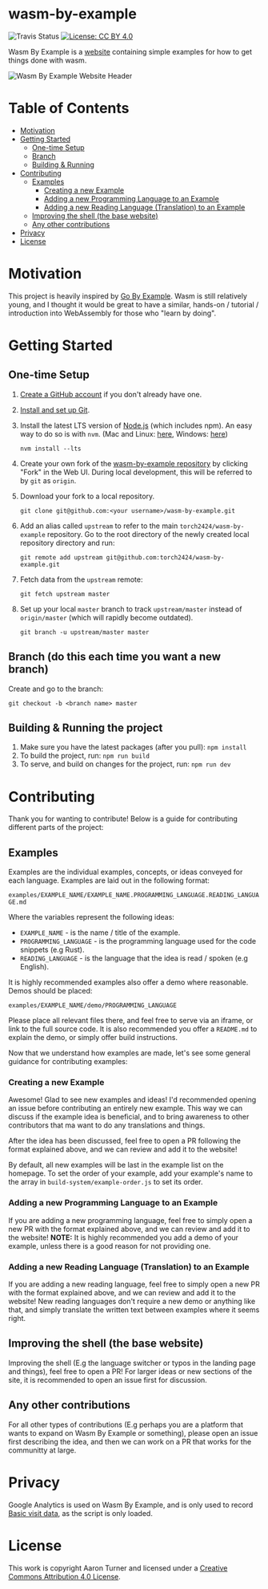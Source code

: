 # wasm-by-example

![Travis Status](https://travis-ci.org/torch2424/wasm-by-example.svg?branch=master) [![License: CC BY 4.0](https://img.shields.io/badge/License-CC%20BY%204.0-lightgrey.svg)](https://creativecommons.org/licenses/by/4.0/)

Wasm By Example is a [website](https://wasmbyexample.dev/) containing simple examples for how to get things done with wasm.

![Wasm By Example Website Header](./assets/readmeBanner.png)

# Table of Contents

- [Motivation](#motivation)
- [Getting Started](#getting-started)
  - [One-time Setup](#one-time-setup)
  - [Branch](#branch-do-this-each-time-you-want-a-new-branch)
  - [Building & Running](#building-&-running-the-project)
- [Contributing](#contributing)
  - [Examples](#examples)
    - [Creating a new Example](#creating-a-new-example)
    - [Adding a new Programming Language to an Example](#adding-a-new-programming-language-to-an-example)
    - [Adding a new Reading Language (Translation) to an Example](#adding-a-new-reading-language-translation-to-an-example)
  - [Improving the shell (the base website)](#improving-the-shell-the-base-website)
  - [Any other contributions](#any-other-contributions)
- [Privacy](#privacy)
- [License](#license)

# Motivation

This project is heavily inspired by [Go By Example](https://gobyexample.com/). Wasm is still relatively young, and I thought it would be great to have a similar, hands-on / tutorial / introduction into WebAssembly for those who "learn by doing".

# Getting Started

## One-time Setup

1. [Create a GitHub account](https://help.github.com/articles/signing-up-for-a-new-github-account/) if you don't already have one.
2. [Install and set up Git](https://help.github.com/articles/set-up-git/).
3. Install the latest LTS version of [Node.js](https://nodejs.org/) (which includes npm). An easy way to do so is with `nvm`. (Mac and Linux: [here](https://github.com/creationix/nvm), Windows: [here](https://github.com/coreybutler/nvm-windows))

   ```shell
   nvm install --lts
   ```

4. Create your own fork of the [wasm-by-example repository](https://github.com/torch2424/wasm-by-example) by clicking "Fork" in the Web UI. During local development, this will be referred to by `git` as `origin`.

5. Download your fork to a local repository.

   ```shell
   git clone git@github.com:<your username>/wasm-by-example.git
   ```

6. Add an alias called `upstream` to refer to the main `torch2424/wasm-by-example` repository. Go to the root directory of the
   newly created local repository directory and run:

   ```shell
   git remote add upstream git@github.com:torch2424/wasm-by-example.git
   ```

7. Fetch data from the `upstream` remote:

   ```shell
   git fetch upstream master
   ```

8. Set up your local `master` branch to track `upstream/master` instead of `origin/master` (which will rapidly become
   outdated).

   ```shell
   git branch -u upstream/master master
   ```

## Branch (do this each time you want a new branch)

Create and go to the branch:

```shell
git checkout -b <branch name> master
```

## Building & Running the project

1. Make sure you have the latest packages (after you pull): `npm install`
2. To build the project, run: `npm run build`
3. To serve, and build on changes for the project, run: `npm run dev`

# Contributing

Thank you for wanting to contribute! Below is a guide for contributing different parts of the project:

## Examples

Examples are the individual examples, concepts, or ideas conveyed for each language. Examples are laid out in the following format:

`examples/EXAMPLE_NAME/EXAMPLE_NAME.PROGRAMMING_LANGUAGE.READING_LANGUAGE.md`

Where the variables represent the following ideas:

- `EXAMPLE_NAME` - is the name / title of the example.
- `PROGRAMMING_LANGUAGE` - is the programming language used for the code snippets (e.g Rust).
- `READING_LANGUAGE` - is the language that the idea is read / spoken (e.g English).

It is highly recommended examples also offer a demo where reasonable. Demos should be placed:

`examples/EXAMPLE_NAME/demo/PROGRAMMING_LANGUAGE`

Please place all relevant files there, and feel free to serve via an iframe, or link to the full source code. It is also recommended you offer a `README.md` to explain the demo, or simply offer build instructions.

Now that we understand how examples are made, let's see some general guidance for contributing examples:

### Creating a new Example

Awesome! Glad to see new examples and ideas! I'd recommended opening an issue before contributing an entirely new example. This way we can discuss if the example idea is beneficial, and to bring awareness to other contributors that ma want to do any translations and things.

After the idea has been discussed, feel free to open a PR following the format explained above, and we can review and add it to the website!

By default, all new examples will be last in the example list on the homepage. To set the order of your example, add your example's name to the array in `build-system/example-order.js` to set its order.

### Adding a new Programming Language to an Example

If you are adding a new programming language, feel free to simply open a new PR with the format explained above, and we can review and add it to the website! **NOTE:** It is highly recommended you add a demo of your example, unless there is a good reason for not providing one.

### Adding a new Reading Language (Translation) to an Example

If you are adding a new reading language, feel free to simply open a new PR with the format explained above, and we can review and add it to the website! New reading languages don't require a new demo or anything like that, and simply translate the written text between examples where it seems right.

## Improving the shell (the base website)

Improving the shell (E.g the language switcher or typos in the landing page and things), feel free to open a PR! For larger ideas or new sections of the site, it is recommended to open an issue first for discussion.

## Any other contributions

For all other types of contributions (E.g perhaps you are a platform that wants to expand on Wasm By Example or something), please open an issue first describing the idea, and then we can work on a PR that works for the communitty at large.

# Privacy

Google Analytics is used on Wasm By Example, and is only used to record [Basic visit data](https://support.google.com/analytics/answer/6004245?ref_topic=2919631), as the script is only loaded.

# License

This work is copyright Aaron Turner and licensed under a [Creative Commons Attribution 4.0 License](https://creativecommons.org/licenses/by/4.0/).
